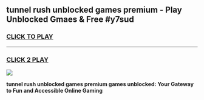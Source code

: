 
## tunnel rush unblocked games premium - Play Unblocked Gmaes & Free #y7sud
<h3>
<a href="https://news.freeplayer.one?title=tunnel_rush_unblocked_games_premium&ref=24F">CLICK TO PLAY</a></h3>
<hr>

<h3>
<a href="https://news.freeplayer.one?title=tunnel_rush_unblocked_games_premium&ref=24F">CLICK 2 PLAY</a>
  
</h3>

<a href="https://news.freeplayer.one?title=tunnel_rush_unblocked_games_premium&ref=24F/"><img src="https://clearcache.store/games.png"></a>


**tunnel rush unblocked games premium games unblocked: Your Gateway to Fun and Accessible Online Gaming**
